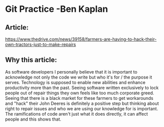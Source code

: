 # Git Practice -Ben Kaplan

## Article: 

https://www.thedrive.com/news/39158/farmers-are-having-to-hack-their-own-tractors-just-to-make-repairs

## Why this article:

As software developers I personally believe that it is important to acknowledge not only the code we write but who it's for / the purpose it serves. Technology is supposed to enable new abilities and enhance productivity more than the past. Seeing software written exclusively to lock people out of repair things they own feels like too much corporate greed. Seeing that there is a black market for these farmers to get workarounds and "hack" their John Deeres is definitely a positive step but thinking about right to repair issues and who we are using our knowledge for is important. The ramifications of code aren't just what it does directly, it can affect people and this shows that. 